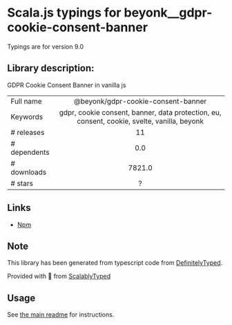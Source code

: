 
# Scala.js typings for beyonk__gdpr-cookie-consent-banner

Typings are for version 9.0

## Library description:
GDPR Cookie Consent Banner in vanilla js

|                    |                 |
| ------------------ | :-------------: |
| Full name          | @beyonk/gdpr-cookie-consent-banner |
| Keywords           | gdpr, cookie consent, banner, data protection, eu, consent, cookie, svelte, vanilla, beyonk |
| # releases         | 11 |
| # dependents       | 0.0 |
| # downloads        | 7821.0 |
| # stars            | ? |

## Links
- [Npm](https://www.npmjs.com/package/%40beyonk%2Fgdpr-cookie-consent-banner)
    


## Note
This library has been generated from typescript code from [DefinitelyTyped](https://definitelytyped.org).

Provided with :purple_heart: from [ScalablyTyped](https://github.com/oyvindberg/ScalablyTyped)

## Usage
See [the main readme](../../readme.md) for instructions.


